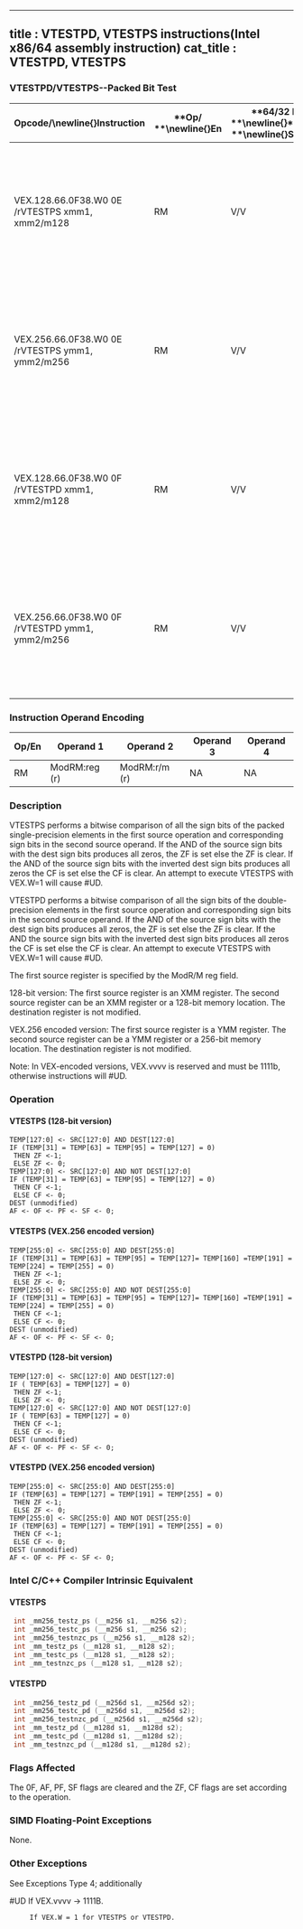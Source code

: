 ----------------------------
title : VTESTPD, VTESTPS instructions(Intel x86/64 assembly instruction)
cat_title : VTESTPD, VTESTPS
----------------------------
### VTESTPD/VTESTPS--Packed Bit Test


|**Opcode/**\newline{}**Instruction**|**Op/ **\newline{}**En**|**64/32 bit **\newline{}**Mode **\newline{}**Support**|**CPUID **\newline{}**Feature **\newline{}**Flag**|**Description**|
|------------------------------------|------------------------|------------------------------------------------------|--------------------------------------------------|---------------|
|VEX.128.66.0F38.W0 0E /rVTESTPS xmm1, xmm2/m128|RM|V/V|AVX|Set ZF and CF depending on sign bit AND and ANDN of packed single-precision floating-point sources.|
|VEX.256.66.0F38.W0 0E /rVTESTPS ymm1, ymm2/m256|RM|V/V|AVX|Set ZF and CF depending on sign bit AND and ANDN of packed single-precision floating-point sources.|
|VEX.128.66.0F38.W0 0F /rVTESTPD xmm1, xmm2/m128|RM|V/V|AVX|Set ZF and CF depending on sign bit AND and ANDN of packed double-precision floating-point sources.|
|VEX.256.66.0F38.W0 0F /rVTESTPD ymm1, ymm2/m256|RM|V/V|AVX|Set ZF and CF depending on sign bit AND and ANDN of packed double-precision floating-point sources.|
### Instruction Operand Encoding


|Op/En|Operand 1|Operand 2|Operand 3|Operand 4|
|-----|---------|---------|---------|---------|
|RM|ModRM:reg (r)|ModRM:r/m (r)|NA|NA|
### Description


VTESTPS performs a bitwise comparison of all the sign bits of the packed single-precision elements in the first source operation and corresponding sign bits in the second source operand. If the AND of the source sign bits with the dest sign bits produces all zeros, the ZF is set else the ZF is clear. If the AND of the source sign bits with the inverted dest sign bits produces all zeros the CF is set else the CF is clear. An attempt to execute VTESTPS with VEX.W=1 will cause #UD.

VTESTPD performs a bitwise comparison of all the sign bits of the double-precision elements in the first source operation and corresponding sign bits in the second source operand. If the AND of the source sign bits with the dest sign bits produces all zeros, the ZF is set else the ZF is clear. If the AND the source sign bits with the inverted dest sign bits produces all zeros the CF is set else the CF is clear. An attempt to execute VTESTPS with VEX.W=1 will cause #UD.

The first source register is specified by the ModR/M reg field.

128-bit version: The first source register is an XMM register. The second source register can be an XMM register or a 128-bit memory location. The destination register is not modified.

VEX.256 encoded version: The first source register is a YMM register. The second source register can be a YMM register or a 256-bit memory location. The destination register is not modified.

Note: In VEX-encoded versions, VEX.vvvv is reserved and must be 1111b, otherwise instructions will #UD.


### Operation
#### VTESTPS (128-bit version)
```info-verb
TEMP[127:0] <-  SRC[127:0] AND DEST[127:0]
IF (TEMP[31] = TEMP[63] = TEMP[95] = TEMP[127] = 0)
 THEN ZF  <-1;
 ELSE ZF  <- 0;
TEMP[127:0] <-  SRC[127:0] AND NOT DEST[127:0]
IF (TEMP[31] = TEMP[63] = TEMP[95] = TEMP[127] = 0)
 THEN CF  <-1;
 ELSE CF  <- 0;
DEST (unmodified)
AF <-  OF  <- PF  <- SF  <- 0;
```
#### VTESTPS (VEX.256 encoded version)
```info-verb
TEMP[255:0]  <- SRC[255:0] AND DEST[255:0]
IF (TEMP[31] = TEMP[63] = TEMP[95] = TEMP[127]= TEMP[160] =TEMP[191] = TEMP[224] = TEMP[255] = 0)
 THEN ZF <- 1;
 ELSE ZF  <- 0;
TEMP[255:0]  <- SRC[255:0] AND NOT DEST[255:0]
IF (TEMP[31] = TEMP[63] = TEMP[95] = TEMP[127]= TEMP[160] =TEMP[191] = TEMP[224] = TEMP[255] = 0)
 THEN CF <- 1;
 ELSE CF <-  0;
DEST (unmodified)
AF <-  OF  <- PF <-  SF  <- 0;
```
#### VTESTPD (128-bit version)
```info-verb
TEMP[127:0]  <- SRC[127:0] AND DEST[127:0]
IF ( TEMP[63] = TEMP[127] = 0)
 THEN ZF  <-1;
 ELSE ZF <-  0;
TEMP[127:0] <-  SRC[127:0] AND NOT DEST[127:0]
IF ( TEMP[63] = TEMP[127] = 0)
 THEN CF <- 1;
 ELSE CF  <- 0;
DEST (unmodified)
AF  <- OF  <- PF  <- SF  <- 0;
```
#### VTESTPD (VEX.256 encoded version)
```info-verb
TEMP[255:0]  <- SRC[255:0] AND DEST[255:0]
IF (TEMP[63] = TEMP[127] = TEMP[191] = TEMP[255] = 0)
 THEN ZF <- 1;
 ELSE ZF <-  0;
TEMP[255:0] <-  SRC[255:0] AND NOT DEST[255:0]
IF (TEMP[63] = TEMP[127] = TEMP[191] = TEMP[255] = 0)
 THEN CF <- 1;
 ELSE CF  <- 0;
DEST (unmodified)
AF  <- OF  <- PF <-  SF <-  0;
```

### Intel C/C++ Compiler Intrinsic Equivalent
#### VTESTPS
```cpp
 int _mm256_testz_ps (__m256 s1, __m256 s2);
 int _mm256_testc_ps (__m256 s1, __m256 s2);
 int _mm256_testnzc_ps (__m256 s1, __m128 s2);
 int _mm_testz_ps (__m128 s1, __m128 s2);
 int _mm_testc_ps (__m128 s1, __m128 s2);
 int _mm_testnzc_ps (__m128 s1, __m128 s2);
```
#### VTESTPD
```cpp
 int _mm256_testz_pd (__m256d s1, __m256d s2);
 int _mm256_testc_pd (__m256d s1, __m256d s2);
 int _mm256_testnzc_pd (__m256d s1, __m256d s2);
 int _mm_testz_pd (__m128d s1, __m128d s2);
 int _mm_testc_pd (__m128d s1, __m128d s2);
 int _mm_testnzc_pd (__m128d s1, __m128d s2);
```
### Flags Affected


The 0F, AF, PF, SF flags are cleared and the ZF, CF flags are set according to the operation.

### SIMD Floating-Point Exceptions


None.

### Other Exceptions


See Exceptions Type 4; additionally

#UD If VEX.vvvv ->  1111B.

         If VEX.W = 1 for VTESTPS or VTESTPD.

